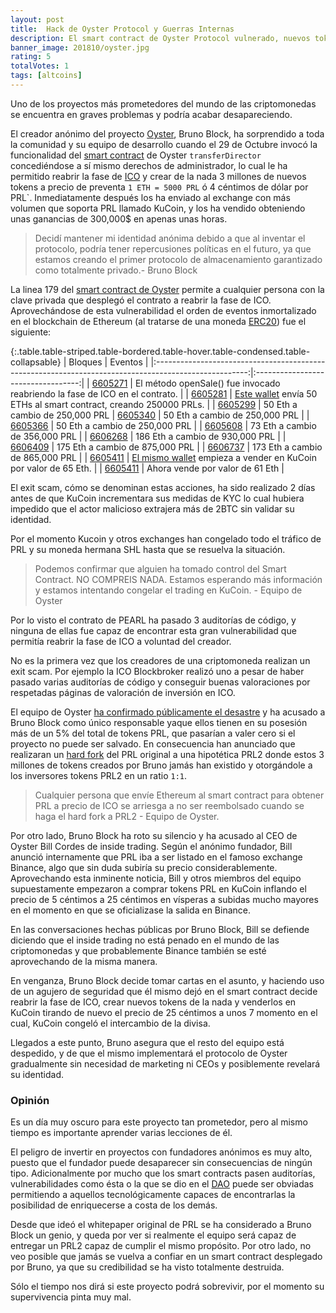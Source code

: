 ```yaml
---
layout: post
title:  Hack de Oyster Protocol y Guerras Internas
description: El smart contract de Oyster Protocol vulnerado, nuevos tokens creados y guerra civil interna.
banner_image: 201810/oyster.jpg
rating: 5
totalVotes: 1
tags: [altcoins]
---
```


Uno de los proyectos más prometedores del mundo de las criptomonedas se encuentra en graves problemas y podría acabar desapareciendo.

<!--more-->

El creador anónimo del proyecto [Oyster](/que-es-oyster), Bruno Block, ha sorprendido a toda la comunidad y su equipo de desarrollo cuando el 29 de Octubre invocó la funcionalidad del [smart contract](/que-es-un-smart-contract/) de Oyster `transferDirector` concediéndose a sí mismo derechos de administrador, lo cual le ha permitido reabrir la fase de [ICO](/que-es-una-ico) y crear de la nada 3 millones de nuevos tokens a precio de preventa `1 ETH = 5000 PRL` ó 4 céntimos de dólar por PRL`. Inmediatamente después los ha enviado al exchange con más volumen que soporta PRL llamado KuCoin, y los ha vendido obteniendo unas ganancias de 300,000$ en apenas unas horas.

> Decidí mantener mi identidad anónima debido a que al inventar el protocolo, podría tener repercusiones políticas en el futuro, ya que estamos creando el primer protocolo de almacenamiento garantizado como totalmente privado.- Bruno Block

La linea 179 del [smart contract de Oyster](https://etherscan.io/address/0x1844b21593262668b7248d0f57a220caaba46ab9#code) permite a cualquier persona con la clave privada que desplegó el contrato a reabrir la fase de ICO. Aprovechándose de esta vulnerabilidad el orden de eventos inmortalizado en el blockchain de Ethereum (al tratarse de una moneda [ERC20](/token-erc20/)) fue el siguiente:

{:.table.table-striped.table-bordered.table-hover.table-condensed.table-collapsable}
| Bloques                                                                                               | Eventos                            |
|:-----------------------------------------------------------------------------------------------------:|:----------------------------------:|
| [6605271](https://etherscan.io/tx/0x2321e305c20f45429f11045b9235e9bbd66b17bacede173ca86144ac5533d3bf) | El método openSale() fue invocado reabriendo la fase de ICO en el contrato.                                                                                                    |
| [6605281](https://etherscan.io/tx/0xcd51afceea212a962398ede0787bb3fe56e6519bdf651d2d2886d8e4d9f2ce7f) | [Este wallet](https://etherscan.io/address/0x0001ee57bb28415742248d946d35c7f87cfd5a54) envía 50 ETHs al smart contract, creando 250000 PRLs.                                    |
| [6605299](https://etherscan.io/tx/0xfddf86daaaf2d7903b94b5a1129a4707645881df73c5e0aeb15f4cb5d8e48429) | 50 Eth a cambio de 250,000 PRL     | 
[6605340](https://etherscan.io/tx/0xa3671737ede8a768320ddb2aa43969bda2e692a53c15881f8caa1da9d25f3406)   | 50 Eth a cambio de 250,000 PRL     |
| [6605366](https://etherscan.io/tx/0xbd2bb5b5d8ca56614f4a8c7bacfbe56858583e5c6ff6d24a4c7af806a8e08d97) | 50 Eth a cambio de 250,000 PRL     |
| [6605608](https://etherscan.io/tx/0xdaf3558b39022c2ec0a0667a68743e16a2923c2d0b04aedd55524ff5dac45446) | 73 Eth a cambio de 356,000 PRL     |
| [6606268](https://etherscan.io/tx/0xcbe2928a5e6441fdf277b756d3ae99d06640865b19a45139a6609fb48410ad32) | 186 Eth a cambio de 930,000 PRL    |
| [6606409](https://etherscan.io/tx/0x2babab387a063356b38f0a6463b9e9a3d0e746d224d6d47275107de36c832246) | 175 Eth a cambio de 875,000 PRL    |
| [6606737](https://etherscan.io/tx/0x41aca42618c0de065d8dbf19d7a8a8c8b4f810b7db045c02e4cc653d4dba1ee2) | 173 Eth a cambio de 865,000 PRL    |
| [6605411](https://etherscan.io/tx/0xbaf3bbdfa51f1d02ba4607a1e1e9bfbb2f75e1128944f01a864924bf041bf324) | [El mismo wallet](https://etherscan.io/address/0x0001ee57bb28415742248d946d35c7f87cfd5a54) empieza a vender en KuCoin por valor de 65 Eth.                     |
| [6605411](https://etherscan.io/tx/0xedd8bfcfd23d7699748aa75c3dfc54e84bf0a6f6f886b176132a6de0aa30f037) | Ahora vende por valor de 61 Eth    |

El exit scam, cómo se denominan estas acciones, ha sido realizado 2 días antes de que KuCoin incrementara sus medidas de KYC lo cual hubiera impedido que el actor malicioso extrajera más de 2BTC sin validar su identidad.

Por el momento Kucoin y otros exchanges han congelado todo el tráfico de PRL y su moneda hermana SHL hasta que se resuelva la situación.

> Podemos confirmar que alguien ha tomado control del Smart Contract. NO COMPREIS NADA. Estamos esperando más información y estamos intentando congelar el trading en KuCoin. - Equipo de Oyster


Por lo visto el contrato de PEARL ha pasado 3 auditorías de código, y ninguna de ellas fue capaz de encontrar esta gran vulnerabilidad que permitía reabrir la fase de ICO a voluntad del creador.

No es la primera vez que los creadores de una criptomoneda realizan un exit scam. Por ejemplo la ICO Blockbroker realizó uno a pesar de haber pasado varias auditorías de código y conseguir buenas valoraciones por respetadas páginas de valoración de inversión en ICO.

El equipo de Oyster <a rel="nofollow" href="https://oysterprotocol.com/oyster-update/">ha confirmado públicamente  el desastre</a> y ha acusado a Bruno Block como único responsable yaque ellos tienen en su posesión más de un 5% del total de tokens PRL, que pasarían a valer cero si el proyecto no puede ser salvado. En consecuencia han anunciado que realizaran un [hard fork](/hard-fork-vs-soft-fork/) del PRL original a una hipotética PRL2 donde estos 3 millones de tokens creados por Bruno jamás han existido y otorgándole a los inversores tokens PRL2 en un ratio `1:1`.

> Cualquier persona que envíe Ethereum al smart contract para obtener PRL a precio de ICO se arriesga a no ser reembolsado cuando se haga el hard fork a PRL2 - Equipo de Oyster.

Por otro lado, Bruno Block ha roto su silencio y ha acusado al CEO de Oyster Bill Cordes de inside trading. Según el anónimo fundador, Bill anunció internamente que PRL iba a ser listado en el famoso exchange Binance, algo que sin duda subiría su precio considerablemente. Aprovechando esta inminente noticia, Bill y otros miembros del equipo supuestamente empezaron a comprar tokens PRL en KuCoin inflando el precio de 5 céntimos a 25 céntimos en vísperas a subidas mucho mayores en el momento en que se oficializase la salida en Binance.

En las conversaciones hechas públicas por Bruno Block, Bill se defiende diciendo que el inside trading no está penado en el mundo de las criptomonedas y que probablemente Binance también se esté aprovechando de la misma manera.

En venganza, Bruno Block decide tomar cartas en el asunto, y haciendo uso de un agujero de seguridad que él mismo dejó en el smart contract  decide reabrir la fase de ICO, crear nuevos tokens de la nada y venderlos en KuCoin tirando de nuevo el precio de 25 céntimos a unos 7 momento en el cual, KuCoin congeló el intercambio de la divisa.

Llegados a este punto, Bruno asegura que el resto del equipo está despedido, y de que el mismo implementará el protocolo de Oyster gradualmente sin necesidad de marketing ni CEOs y posiblemente revelará su identidad.

### Opinión

Es un día muy oscuro para este proyecto tan prometedor, pero al mismo tiempo es importante aprender varias lecciones de él.

El peligro de invertir en proyectos con fundadores anónimos es muy alto, puesto que el fundador puede desaparecer sin consecuencias de ningún tipo. Adicionalmente por mucho que los smart contracts pasen auditorías, vulnerabilidades como ésta o la que se dio en el [DAO](/que-es-ethereum#dao) puede ser obviadas permitiendo a aquellos tecnológicamente capaces de encontrarlas la posibilidad de enriquecerse a costa de los demás.

Desde que ideó el whitepaper original de PRL se ha considerado a Bruno Block un genio, y queda por ver si realmente el equipo será capaz de entregar un PRL2 capaz de cumplir el mismo propósito. Por otro lado, no veo posible que jamás se vuelva a confiar en un smart contract desplegado por Bruno, ya que su credibilidad se ha visto totalmente destruida.

Sólo el tiempo nos dirá si este proyecto podrá sobrevivir, por el momento su supervivencia pinta muy mal.

